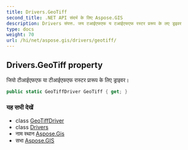 ```yaml
---
title: Drivers.GeoTiff
second_title: .NET API संदर्भ के लिए Aspose.GIS
description: Drivers संपत्त. जय टआईएफएफ य टआईएफएफ रस्टर प्ररूप के लए ड्रइवर
type: docs
weight: 70
url: /hi/net/aspose.gis/drivers/geotiff/
---
```

## Drivers.GeoTiff property

जियो टीआईएफएफ या टीआईएफएफ रास्टर प्रारूप के लिए ड्राइवर।

```csharp
public static GeoTiffDriver GeoTiff { get; }
```

### यह सभी देखें

* class [GeoTiffDriver](../../../aspose.gis.formats.geotiff/geotiffdriver/)
* class [Drivers](../)
* नाम स्थान [Aspose.Gis](../../drivers/)
* सभा [Aspose.GIS](../../../)


